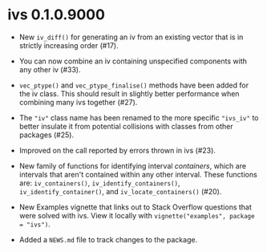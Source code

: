 # ivs 0.1.0.9000

* New `iv_diff()` for generating an iv from an existing vector that is in
  strictly increasing order (#17).

* You can now combine an iv containing unspecified components with any other iv
  (#33).

* `vec_ptype()` and `vec_ptype_finalise()` methods have been added for the iv
  class. This should result in slightly better performance when combining many
  ivs together (#27).

* The `"iv"` class name has been renamed to the more specific `"ivs_iv"` to
  better insulate it from potential collisions with classes from other packages
  (#25).

* Improved on the call reported by errors thrown in ivs (#23).

* New family of functions for identifying interval _containers_, which are
  intervals that aren't contained within any other interval. These functions
  are: `iv_containers()`, `iv_identify_containers()`, `iv_identify_container()`,
  and `iv_locate_containers()` (#20).

* New Examples vignette that links out to Stack Overflow questions that were
  solved with ivs. View it locally with `vignette("examples", package = "ivs")`.

* Added a `NEWS.md` file to track changes to the package.
